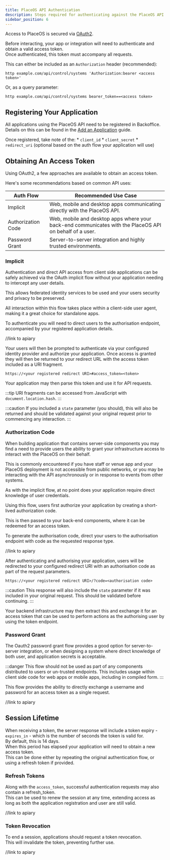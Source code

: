 ```yaml
---
title: PlaceOS API Authentication
description: Steps required for authenticating against the PlaceOS API
sidebar_position: 6
---
```


Access to PlaceOS is secured via [OAuth2](https://auth0.com/docs/authorization/which-oauth-2-0-flow-should-i-use#is-the-client-a-native-mobile-app-).

Before interacting, your app or integration will need to authenticate and obtain a valid access token.   
Once authenticated, this token must accompany all requests.

This can either be included as an `Authorization` header (recommended):

```
http example.com/api/control/systems 'Authorization:bearer <access token>'
```

Or, as a query parameter:

```
http example.com/api/control/systems bearer_token==<access token>
```

## Registering Your Application

All applications using the PlaceOS API need to be registered in Backoffice. 
Details on this can be found in the [Add an Application](../backoffice/add-application.md) guide.

Once registered, take note of the: 
    * `client_id` 
    * `client_secret` 
    * `redirect_uri` (optional based on the auth flow your application will use)

## Obtaining An Access Token

Using OAuth2, a few approaches are available to obtain an access token. 

Here's some recommendations based on common API uses:

|Auth Flow |Recommended Use Case |
|---|---|
Implicit|Web, mobile and desktop apps communicating directly with the PlaceOS API.|
Authorization Code|Web, mobile and desktop apps where your back-end communicates with the PlaceOS API on behalf of a user.|
Password Grant|Server-to-server integration and highly trusted environments.|

### Implicit

Authentication and direct API access from client side applications can be safely achieved via the OAuth implicit flow without your application needing to intercept any user details. 

This allows federated identity services to be used and your users security and privacy to be preserved.

All interaction within this flow takes place within a client-side user agent, making it a great choice for standalone apps.

To authenticate you will need to direct users to the authorisation endpoint, accompanied by your registered application details.

//link to apiary

Your users will then be prompted to authenticate via your configured identity provider and authorize your application. Once access is granted they will then be returned to your redirect URL with the access token included as a URI fragment.

`https://<your registered redirect URI>#access_token=<token>`

Your application may then parse this token and use it for API requests.

:::tip
URI fragments can be accessed from JavaScript with `document.location.hash`.
:::

:::caution
If you included a `state` parameter (you should), this will also be returned and should be validated against your original request prior to commencing any interaction.
:::


### Authorization Code

When building application that contains server-side components you may find a need to provide users the ability to grant your infrastructure access to interact with the PlaceOS on their behalf. 

This is commonly encountered if you have staff or venue app and your PlaceOS deployment is not accessible from public networks, or you may be interacting with the API asynchronously or in response to events from other systems.

As with the implicit flow, at no point does your application require direct knowledge of user credentials.

Using this flow, users first authorize your application by creating a short-lived authorization code. 

This is then passed to your back-end components, where it can be redeemed for an access token.

To generate the authorisation code, direct your users to the authorisation endpoint with code as the requested response type.

//link to apiary

After authenticating and authorising your application, users will be redirected to your configured redirect URI with an authorisation code as part of the request parameters.

`https://<your registered redirect URI>/?code=<authorisation code>`

:::caution
This response will also include the `state` parameter if it was included in your original request. 
This should be validated before continuing.
:::

Your backend infrastructure may then extract this and exchange it for an access token that can be used to perform actions as the authorising user by using the token endpoint.


### Password Grant

The Oauth2 password grant flow provides a good option for server-to-server integration, or when designing a system where direct knowledge of both user, and application secrets is acceptable.

:::danger
This flow should not be used as part of any components distributed to users or un-trusted endpoints. 
This includes usage within client side code for web apps or mobile apps, including in compiled form.
:::

This flow provides the ability to directly exchange a username and password for an access token as a single request.

//link to apiary

## Session Lifetime

When receiving a token, the server response will include a token expiry - `expires_in` - which is the number of seconds the token is valid for.  
By default, this is 14 days.  
When this period has elapsed your application will need to obtain a new access token.  
This can be done either by repeating the original authentication flow, or using a refresh token if provided.

### Refresh Tokens

Along with the `access_token`, successful authentication requests may also contain a refresh_token.  
This can be used to renew the session at any time, extending access as long as both the application registration and user are still valid.

//link to apiary

### Token Revocation

To end a session, applications should request a token revocation.  
This will invalidate the token, preventing further use.

//link to apiary